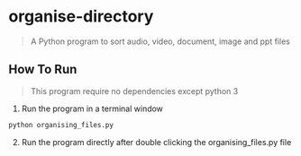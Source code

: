 # organise-directory
> A Python program to sort audio, video, document, image and ppt files

## How To Run
> This program require no dependencies except python 3

1. Run the program in a terminal window
```bash
python organising_files.py
```

2. Run the program directly after double clicking the organising_files.py file


